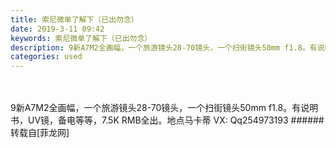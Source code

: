 ```yaml
---
title: 索尼微单了解下（已出勿念）
date: 2019-3-11 09:42
keywords: 索尼微单了解下（已出勿念）
description: 9新A7M2全画幅，一个旅游镜头28-70镜头，一个扫街镜头50mm f1.8。有说明书，UV镜，备电等等，7.5K RMB全出。地点马卡蒂 VX: Qq254973193
categories: used
---
```

<td class="t_f" id="postmessage_3199287">

<br/>
<br/>
9新A7M2全画幅，一个旅游镜头28-70镜头，一个扫街镜头50mm f1.8。有说明书，UV镜，备电等等，7.5K RMB全出。地点马卡蒂 VX: Qq254973193</td>
###### 转载自[菲龙网]